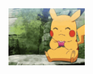 <a href="https://promtotears.github.io">
<img align="center" height="30%" width="30%" src="pikachu-pokemon.gif">
</a>
